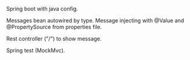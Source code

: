 <p>Spring boot with java config.</p> 
<p>Messages bean autowired by type. Message injecting with @Value and @PropertySource from properties file.</p>
<p>Rest controller ("/") to show message.</p>
<p>Spring test (MockMvc).</p>